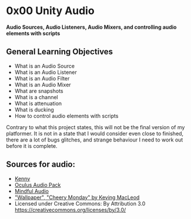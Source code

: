 # 0x00 Unity Audio

**Audio Sources, Audio Listeners, Audio Mixers, and controlling audio elements with scripts**


## General Learning Objectives

* What is an Audio Source
* What is an Audio Listener
* What is an Audio Filter
* What is an Audio Mixer
* What are snapshots
* What is a channel
* What is attenuation
* What is ducking
* How to control audio elements with scripts



Contrary to what this project states, this will not be the final version of my platformer.
It is not in a state that I would consider even close to finished, there are a lot of bugs
glitches, and strange behaviour I need to work out before it is complete.


## Sources for audio:

* [Kenny](https://kenney.nl)
* [Oculus Audio Pack](https://developer.oculus.com/downloads/package/oculus-audio-pack-1/)
* [Mindful Audio](https://mindful-audio.com)
* ["Wallpaper", "Cheery Monday" by Keving MacLeod](https://intranet.hbtn.io/rltoken/5z-4XlYcYNsl497P_Z4_cg)
* Licensed under Creative Commons: By Attribution 3.0 https://creativecommons.org/licenses/by/3.0/
